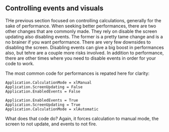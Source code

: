 ## Controlling events and visuals

THe previous section focused on controlling calculations, generally for the sake of performance. When seeking better performances, there are two other changes that are commonly made. They rely on disable the screen updating also disabling events. The former is a pretty tame change and is a no brainer if you want performance. There are very few downsides to disabling the screen. Disabling events can give a big boost in performances also, but tehre are a couple more risks involved. In addition to performance, there are other times where you need to disable events in order for your code to work.

The most common code for performances is repated here for clarity:

```vba
Application.CalculationMode = xlManual
Application.ScreenUpdating = False
Application.EnabledEvents = False

Application.EnabledEvents = True
Application.ScreenUpdating = True
Application.CalculationMode = xlAutomatic
```

What does that code do? Again, it forces calculation to manual mode, the screen to not update, and events to not fire.
